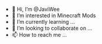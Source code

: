 - 👋 Hi, I’m @JaviWee
- 👀 I’m interested in Minecraft Mods
- 🌱 I’m currently learning ...
- 💞️ I’m looking to collaborate on ...
- 📫 How to reach me ...

<!---
JaviWee/JaviWee is a ✨ special ✨ repository because its `README.md` (this file) appears on your GitHub profile.
You can click the Preview link to take a look at your changes.
--->
